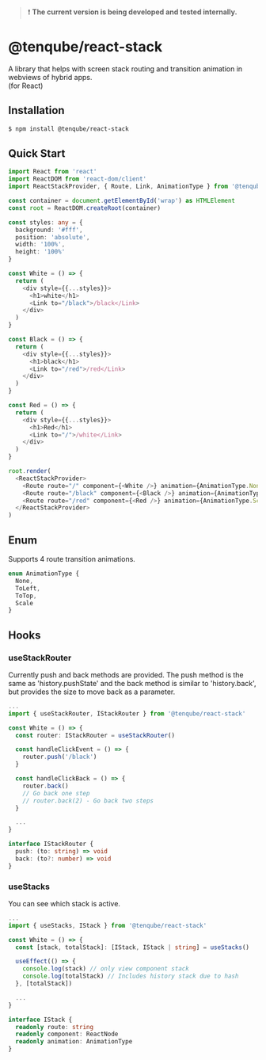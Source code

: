 >❗ __The current version is being developed and tested internally.__

# @tenqube/react-stack
A library that helps with screen stack routing and transition animation in webviews of hybrid apps.  
(for React)

## Installation
```sh
$ npm install @tenqube/react-stack
```

## Quick Start
```ts
import React from 'react'
import ReactDOM from 'react-dom/client'
import ReactStackProvider, { Route, Link, AnimationType } from '@tenqube/react-stack'

const container = document.getElementById('wrap') as HTMLElement
const root = ReactDOM.createRoot(container)

const styles: any = {
  background: '#fff',
  position: 'absolute',
  width: '100%',
  height: '100%'
}

const White = () => {
  return (
    <div style={{...styles}}>
      <h1>white</h1>
      <Link to="/black">/black</Link>
    </div>
  )
}

const Black = () => {
  return (
    <div style={{...styles}}>
      <h1>black</h1>
      <Link to="/red">/red</Link>
    </div>
  )
}

const Red = () => {
  return (
    <div style={{...styles}}>
      <h1>Red</h1>
      <Link to="/">/white</Link>
    </div>
  )
}

root.render(
  <ReactStackProvider>
    <Route route="/" component={<White />} animation={AnimationType.None} />
    <Route route="/black" component={<Black />} animation={AnimationType.ToLeft} />
    <Route route="/red" component={<Red />} animation={AnimationType.Scale} />
  </ReactStackProvider>
)
```

## Enum
Supports 4 route transition animations.
```ts
enum AnimationType {
  None,
  ToLeft,
  ToTop,
  Scale
}
```

## Hooks

### useStackRouter
Currently push and back methods are provided.
The push method is the same as 'history.pushState' and the back method is similar to 'history.back', but provides the size to move back as a parameter.
```ts
...
import { useStackRouter, IStackRouter } from '@tenqube/react-stack'

const White = () => {
  const router: IStackRouter = useStackRouter()

  const handleClickEvent = () => {
    router.push('/black')
  }

  const handleClickBack = () => {
    router.back()
    // Go back one step
    // router.back(2) - Go back two steps
  }

  ...
}
```
```ts
interface IStackRouter {
  push: (to: string) => void
  back: (to?: number) => void
}
```

### useStacks
You can see which stack is active.
```ts
...
import { useStacks, IStack } from '@tenqube/react-stack'

const White = () => {
  const [stack, totalStack]: [IStack, IStack | string] = useStacks()

  useEffect(() => {
    console.log(stack) // only view component stack
    console.log(totalStack) // Includes history stack due to hash
  }, [totalStack])

  ...
}
```
```ts
interface IStack {
  readonly route: string
  readonly component: ReactNode
  readonly animation: AnimationType
}
```